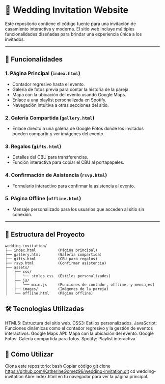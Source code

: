 # 🎉 Wedding Invitation Website  

Este repositorio contiene el código fuente para una invitación de casamiento interactiva y moderna. El sitio web incluye múltiples funcionalidades diseñadas para brindar una experiencia única a los invitados.  

---

## 🌟 Funcionalidades  

### 1. **Página Principal (`index.html`)**  
- Contador regresivo hasta el evento.  
- Galería de fotos previa para contar la historia de la pareja.  
- Mapa con la ubicación del evento usando Google Maps.  
- Enlace a una playlist personalizada en Spotify.  
- Navegación intuitiva a otras secciones del sitio.  

### 2. **Galería Compartida (`gallery.html`)**  
- Enlace directo a una galería de Google Fotos donde los invitados pueden compartir y ver imágenes del evento.  

### 3. **Regalos (`gifts.html`)**  
- Detalles del CBU para transferencias.  
- Función interactiva para copiar el CBU al portapapeles.  

### 4. **Confirmación de Asistencia (`rsvp.html`)**  
- Formulario interactivo para confirmar la asistencia al evento.  

### 5. **Página Offline (`offline.html`)**  
- Mensaje personalizado para los usuarios que acceden al sitio sin conexión.  

---

## 📂 Estructura del Proyecto  

```plaintext
wedding-invitation/
├── index.html          (Página principal)
├── gallery.html        (Galería compartida)
├── gifts.html          (CBU para regalos)
├── rsvp.html           (Confirmar asistencia)
├── assets/
│   ├── css/
│   │   └── styles.css  (Estilos personalizados)
│   ├── js/
│   │   └── main.js     (Funciones de contador, offline, y mensajes)
│   ├── images/         (Imágenes de la pareja)
│   └── offline.html    (Página offline)
```

## 🛠️ Tecnologías Utilizadas
HTML5: Estructura del sitio web.
CSS3: Estilos personalizados.
JavaScript: Funciones dinámicas como el contador regresivo y la gestión de eventos interactivos.
Google Maps API: Mapa con la ubicación del evento.
Google Fotos: Galería compartida para fotos.
Spotify: Playlist interactiva.

## 🚀 Cómo Utilizar
Clona este repositorio:
bash
Copiar código
git clone https://github.com/KatherineGomez96/wedding-invitation.git
cd wedding-invitation
Abre index.html en tu navegador para ver la página principal.
